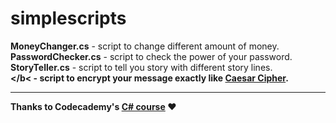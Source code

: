 # simplescripts

<b>MoneyChanger.cs</b> - script to change different amount of money.
<br>
<b>PasswordChecker.cs</b> - script to check the power of your password.
<br>
<b>StoryTeller.cs</b> - script to tell you story with different story lines.
<br>
<b></b< - script to encrypt your message exactly like <a href="https://en.wikipedia.org/wiki/Caesar_cipher" target="_blank">Caesar Cipher</a>.
<hr />
Thanks to <b>Codecademy's</b> <a href="https://www.codecademy.com/learn/learn-c-sharp" target="_blank">C# course</a> ❤️
